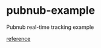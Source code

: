 # pubnub-example
Pubnub real-time tracking example

[reference](https://medium.com/@pandhibhaumik/real-time-tracking-using-google-map-pubnub-a8c71293d4fe)
